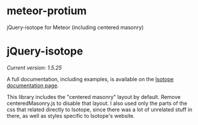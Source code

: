 meteor-protium
==============

jQuery-isotope for Meteor (including centered masonry)

# jQuery-isotope
_Current version: 1.5.25_

A full documentation, including examples, is available on the [Isotope documentation page](http://isotope.metafizzy.co).

This library includes the "centered masonry" layout by default.  Remove centeredMasonry.js to disable that layout. I also used only the parts of the css that related directly to Isotope, since there was a lot of unrelated stuff in there, as well as styles specific to Isotope's website.
